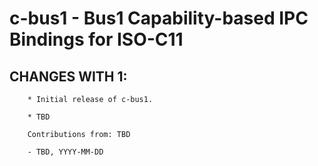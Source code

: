 # c-bus1 - Bus1 Capability-based IPC Bindings for ISO-C11

## CHANGES WITH 1:

        * Initial release of c-bus1.

        * TBD

        Contributions from: TBD

        - TBD, YYYY-MM-DD

